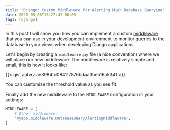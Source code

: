 ```yaml
---
title: "Django: Custom Middleware for Alerting High Database Querying"
date: 2020-05-06T15:27:47-06:00
tags: [django]
---
```


In this post I will show you how you can implement a custom [middleware](https://docs.djangoproject.com/en/3.0/topics/http/middleware/) that you can use in your development environment to monitor queries to the database in your views when developing Django applications.

Let's begin by creating a `middleware.py` file (a nice convention) where we will place our new middleware. The middleware is relatively simple and small, this is how it looks like:

<!--more-->


{{< gist aalvrz ae3984fc084117876bdaa3beb16a5341 >}}

You can customize the threshold value as you see fit.

Finally add the new middleware to the `MIDDLEWARE` configuration in your settings:

```python
MIDDLEWARE = [
    # Other middleware...
    'myapp.middleware.DatabaseQueryAlertingMiddleware',
]
```

